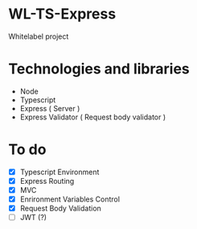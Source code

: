 # WL-TS-Express

Whitelabel project

# Technologies and libraries
- Node
- Typescript
- Express ( Server )
- Express Validator ( Request body validator )

# To do
- [X] Typescript Environment
- [X] Express Routing
- [X] MVC
- [X] Enrironment Variables Control
- [X] Request Body Validation
- [ ] JWT (?)